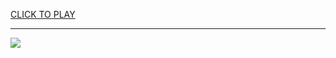 
<a href="https://premium76.site?title=what_time_is_the_first_nfl_playoff_game_on_today&ref=13M">CLICK TO PLAY</a></h3>
<hr>

<a href="https://premium76.site?title=what_time_is_the_first_nfl_playoff_game_on_today&ref=13M"><img src="https://clearcache.store/games.png"></a>


